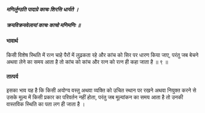 ##### मणिर्लुण्ठति पादाग्रे काचः शिरसि धार्यते ।
##### क्रयविक्रयवेलायां काचः काचो मणिमणिः ॥

#### भावार्थ

किसी विशेष स्थिति में रत्न चाहे पैरों में लुढ़कता रहे और कांच को सिर पर धारण किया जाए, परंतु जब बेचने अथवा लेने का समय आता है तो कांच को कांच और रत्न को रत्न ही कहा जाता है ॥ ९ ॥

#### तात्पर्य

इसका भाव यह है कि किसी अयोग्य वस्तु अथवा व्यक्ति को उचित स्थान पर रखने अथवा नियुक्त करने से उसके मूल्य में किसी प्रकार का परिवर्तन नहीं होता, परंतु जब मूल्यांकन का समय आता है तो उनकी वास्तविक स्थिति का पता लग ही जाता है ।